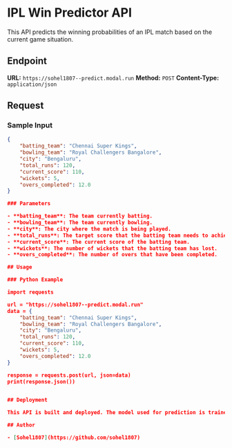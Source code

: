 # IPL Win Predictor API

This API predicts the winning probabilities of an IPL match based on the current game situation.

## Endpoint

**URL:** `https://sohel1807--predict.modal.run`
**Method:** `POST`
**Content-Type:** `application/json`

## Request

### Sample Input

```json
{
    "batting_team": "Chennai Super Kings",
    "bowling_team": "Royal Challengers Bangalore",
    "city": "Bengaluru",
    "total_runs": 120,
    "current_score": 110,
    "wickets": 5,
    "overs_completed": 12.0
}

### Parameters

- **batting_team**: The team currently batting.
- **bowling_team**: The team currently bowling.
- **city**: The city where the match is being played.
- **total_runs**: The target score that the batting team needs to achieve.
- **current_score**: The current score of the batting team.
- **wickets**: The number of wickets that the batting team has lost.
- **overs_completed**: The number of overs that have been completed.

## Usage

### Python Example

import requests

url = "https://sohel1807--predict.modal.run"
data = {
    "batting_team": "Chennai Super Kings",
    "bowling_team": "Royal Challengers Bangalore",
    "city": "Bengaluru",
    "total_runs": 120,
    "current_score": 110,
    "wickets": 5,
    "overs_completed": 12.0
}

response = requests.post(url, json=data)
print(response.json())


## Deployment

This API is built and deployed. The model used for prediction is trained with `scikit-learn` and serialized using `pickle`.

## Author

- [Sohel1807](https://github.com/sohel1807)

```

